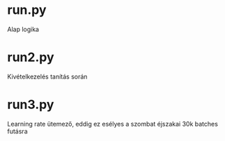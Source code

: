 # run.py
Alap logika

# run2.py
Kivételkezelés tanítás során

# run3.py
Learning rate ütemező, eddig ez esélyes a szombat éjszakai 30k batches futásra
